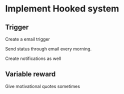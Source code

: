 # Implement Hooked system

## Trigger

Create a email trigger

Send status through email every morning.

Create notifications as well

## Variable reward

Give motivational quotes sometimes
